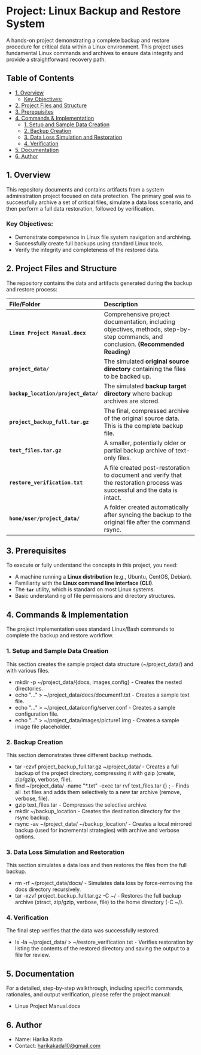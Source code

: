 # Project: Linux Backup and Restore System

A hands-on project demonstrating a complete backup and restore procedure for critical data within a Linux environment. This project uses fundamental Linux commands and archives to ensure data integrity and provide a straightforward recovery path.

## Table of Contents

  * [1. Overview](#1-overview)
    * [Key Objectives:](#key-objectives)
  * [2. Project Files and Structure](#2-project-files-and-structure)
  * [3. Prerequisites](#3-prerequisites)
  * [4. Commands & Implementation](#4-commands--implementation)
    * [1. Setup and Sample Data Creation](#1-setup-and-sample-data-creation)
    * [2. Backup Creation](#2-backup-creation)
    * [3. Data Loss Simulation and Restoration](#3-data-loss-simulation-and-restoration)
    * [4. Verification](#4-verification)
  * [5. Documentation](#5-documentation)
  * [6. Author](#6-author)


## 1. Overview

This repository documents and contains artifacts from a system administration project focused on data protection. The primary goal was to successfully archive a set of critical files, simulate a data loss scenario, and then perform a full data restoration, followed by verification.

### Key Objectives:

* Demonstrate competence in Linux file system navigation and archiving.
* Successfully create full backups using standard Linux tools.
* Verify the integrity and completeness of the restored data.

## 2. Project Files and Structure

The repository contains the data and artifacts generated during the backup and restore process:

| File/Folder                         | Description                                                                                                                          |
|:------------------------------------|:-------------------------------------------------------------------------------------------------------------------------------------|
| **`Linux Project Manual.docx`**     | Comprehensive project documentation, including objectives, methods, step-by-step commands, and conclusion. **(Recommended Reading)** |
| **`project_data/`**                 | The simulated **original source directory** containing the files to be backed up.                                                    |
| **`backup_location/project_data/`** | The simulated **backup target directory** where backup archives are stored.                                                          |
| **`project_backup_full.tar.gz`**    | The final, compressed archive of the original source data. This is the complete backup file.                                         |
| **`text_files.tar.gz`**             | A smaller, potentially older or partial backup archive of text-only files.                                                           |
| **`restore_verification.txt`**      | A file created post-restoration to document and verify that the restoration process was successful and the data is intact.           |
| **`home/user/project_data/`**       | A folder created automatically after syncing the backup to the original file after the command rsync.                                |

## 3. Prerequisites

To execute or fully understand the concepts in this project, you need:

* A machine running a **Linux distribution** (e.g., Ubuntu, CentOS, Debian).
* Familiarity with the **Linux command line interface (CLI)**.
* The **`tar`** utility, which is standard on most Linux systems.
* Basic understanding of file permissions and directory structures.

## 4. Commands & Implementation

The project implementation uses standard Linux/Bash commands to complete the backup and restore workflow.

### 1. Setup and Sample Data Creation

This section creates the sample project data structure (~/project_data/) and with various files.

- mkdir -p ~/project_data/{docs, images,config} - Creates the nested directories. 
- echo "..." > ~/project_data/docs/document1.txt - Creates a sample text file. 
- echo "..." > ~/project_data/config/server.conf - Creates a sample configuration file.
- echo "..." > ~/project_data/images/picture1.img - Creates a sample image file placeholder.

### 2. Backup Creation

This section demonstrates three different backup methods.

- tar -czvf project_backup_full.tar.gz ~/project_data/ - Creates a full backup of the project directory, compressing it with gzip (create, zip/gzip, verbose, file). 
- find ~/project_data/ -name "*.txt" -exec tar rvf text_files.tar {} \; - Finds all .txt files and adds them selectively to a new tar archive (remove, verbose, file). 
- gzip text_files.tar - Compresses the selective archive.
- mkdir ~/backup_location - Creates the destination directory for the rsync backup. 
- rsync -av ~/project_data/ ~/backup_location/ - Creates a local mirrored backup (used for incremental strategies) with archive and verbose options.

### 3. Data Loss Simulation and Restoration

This section simulates a data loss and then restores the files from the full backup.

- rm -rf ~/project_data/docs/ - Simulates data loss by force-removing the docs directory recursively.
- tar -xzvf project_backup_full.tar.gz -C ~/ - Restores the full backup archive (xtract, zip/gzip, verbose, file) to the home directory (-C ~/).

### 4. Verification

The final step verifies that the data was successfully restored.

- ls -la ~/project_data/ > ~/restore_verification.txt - Verifies restoration by listing the contents of the restored directory and saving the output to a file for review. 

## 5. Documentation

For a detailed, step-by-step walkthrough, including specific commands, rationales, and output verification, please refer the project manual:
- Linux Project Manual.docx

## 6. Author

- Name: Harika Kada
- Contact: harikakada10@gmail.com